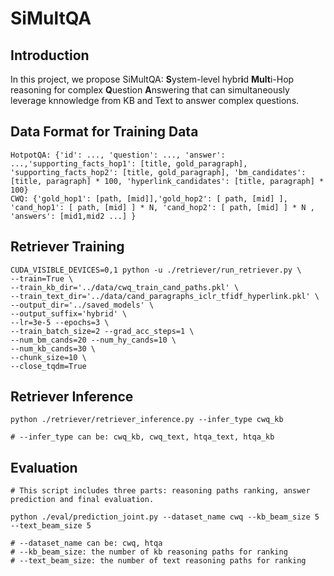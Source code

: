 # SiMultQA

## Introduction
In this project, we propose SiMultQA: **S**ystem-level hybr**i**d **Mult**i-Hop reasoning for complex **Q**uestion **A**nswering that can simultaneously leverage knnowledge from KB and Text to answer complex questions.


## Data Format for Training Data
```
HotpotQA: {'id': ..., 'question': ..., 'answer': ...,'supporting_facts_hop1': [title, gold_paragraph], 'supporting_facts_hop2': [title, gold_paragraph], 'bm_candidates': [title, paragraph] * 100, 'hyperlink_candidates': [title, paragraph] * 100}
CWQ: {'gold_hop1': [path, [mid]],'gold_hop2': [ path, [mid] ], 'cand_hop1': [ path, [mid] ] * N, 'cand_hop2': [ path, [mid] ] * N , 'answers': [mid1,mid2 ...] }
```

## Retriever Training
```
CUDA_VISIBLE_DEVICES=0,1 python -u ./retriever/run_retriever.py \
--train=True \
--train_kb_dir='../data/cwq_train_cand_paths.pkl' \
--train_text_dir='../data/cand_paragraphs_iclr_tfidf_hyperlink.pkl' \
--output_dir='../saved_models' \
--output_suffix='hybrid' \
--lr=3e-5 --epochs=3 \
--train_batch_size=2 --grad_acc_steps=1 \
--num_bm_cands=20 --num_hy_cands=10 \
--num_kb_cands=30 \
--chunk_size=10 \
--close_tqdm=True
```

## Retriever Inference
```
python ./retriever/retriever_inference.py --infer_type cwq_kb

# --infer_type can be: cwq_kb, cwq_text, htqa_text, htqa_kb
```


## Evaluation
```
# This script includes three parts: reasoning paths ranking, answer prediction and final evaluation.

python ./eval/prediction_joint.py --dataset_name cwq --kb_beam_size 5 --text_beam_size 5

# --dataset_name can be: cwq, htqa
# --kb_beam_size: the number of kb reasoning paths for ranking
# --text_beam_size: the number of text reasoning paths for ranking

```
